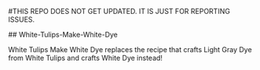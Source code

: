 #THIS REPO DOES NOT GET UPDATED. IT IS JUST FOR REPORTING ISSUES.

#﻿# White-Tulips-Make-White-Dye

White Tulips Make White Dye replaces the recipe that crafts Light Gray Dye from White Tulips and crafts White Dye instead!
